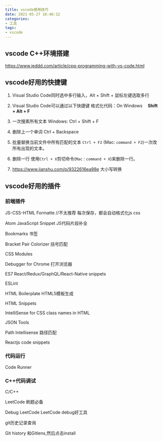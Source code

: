 ```yaml
---
title: vscode使用技巧
date: 2021-05-27 16:46:12
categories:
- 工具
tags:
- vscode
---
```


## vscode C++环境搭建

https://www.jeddd.com/article/cpp-programming-with-vs-code.html

## vscode好用的快捷键

1. Visual Studio Code同时选中多行输入，Alt + Shift + 鼠标左键选取多行

2. Visual Studio Code可以通过以下快捷键 格式化代码：On Windows 　**Shift + Alt + F**

3. 一次搜素所有文本  Windows: Ctrl + Shift + F

4. 删除上一个单词 Ctrl + Backspace

5. 批量替换当前文件中所有匹配的文本 `Ctrl + F2` (Mac: `command + F2`)一次改所有出现的文本。

6. 删除一行  使用`Ctrl + X`剪切命令(`Mac：command + X`)来删除一行。

7. https://www.jianshu.com/p/9322616ea98e 大小写转换

   

## vscode好用的插件

### 前端插件

JS-CSS-HTML Formatte  //不太推荐  每次保存，都会自动格式化js css

Atom JavaScript Snippet JS代码片段补全

Bookmarks 书签

Bracket Pair Colorizer 括号匹配

CSS Modules

Debugger for Chrome 打开浏览器

ES7 React/Redux/GraphQL/React-Native snippets

ESLint

HTML Boilerplate HTML5模板生成

HTML Snippets

IntelliSense for CSS class names in HTML

JSON Tools

Path Intellisense 路径匹配

Reactjs code snippets

### 代码运行

Code Runner

### C++代码调试

C/C++



LeetCode 刷题必备

Debug LeetCode  LeetCode debug好工具



git历史记录查询

Git history 和Gitlens,然后点击install
